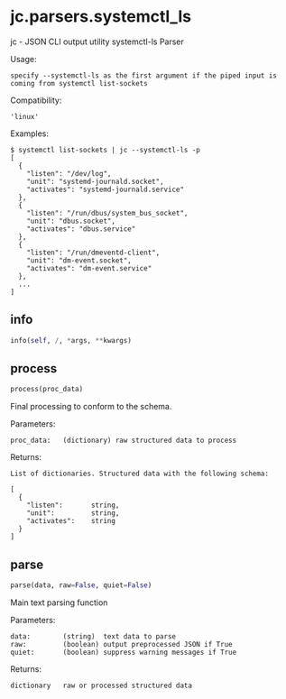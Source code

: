 # jc.parsers.systemctl_ls
jc - JSON CLI output utility systemctl-ls Parser

Usage:

    specify --systemctl-ls as the first argument if the piped input is coming from systemctl list-sockets

Compatibility:

    'linux'

Examples:

    $ systemctl list-sockets | jc --systemctl-ls -p
    [
      {
        "listen": "/dev/log",
        "unit": "systemd-journald.socket",
        "activates": "systemd-journald.service"
      },
      {
        "listen": "/run/dbus/system_bus_socket",
        "unit": "dbus.socket",
        "activates": "dbus.service"
      },
      {
        "listen": "/run/dmeventd-client",
        "unit": "dm-event.socket",
        "activates": "dm-event.service"
      },
      ...
    ]

## info
```python
info(self, /, *args, **kwargs)
```

## process
```python
process(proc_data)
```

Final processing to conform to the schema.

Parameters:

    proc_data:   (dictionary) raw structured data to process

Returns:

    List of dictionaries. Structured data with the following schema:

    [
      {
        "listen":       string,
        "unit":         string,
        "activates":    string
      }
    ]

## parse
```python
parse(data, raw=False, quiet=False)
```

Main text parsing function

Parameters:

    data:        (string)  text data to parse
    raw:         (boolean) output preprocessed JSON if True
    quiet:       (boolean) suppress warning messages if True

Returns:

    dictionary   raw or processed structured data

